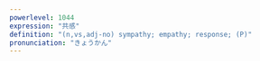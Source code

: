 ```yaml
---
powerlevel: 1044
expression: "共感"
definition: "(n,vs,adj-no) sympathy; empathy; response; (P)"
pronunciation: "きょうかん"
---
```

